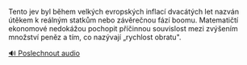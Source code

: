 
Tento jev byl během velkých evropských inflací dvacátých let nazván útěkem k reálným statkům nebo závěrečnou fází boomu. Matematičtí ekonomové nedokážou pochopit příčinnou souvislost mezi zvýšením množství peněz a tím, co nazývají „rychlost obratu".

[🔊 Poslechnout audio](/data/7-paragraphs/audio/chapter_79/para_011-Tento-jev-byl-bhem-velkch-evropskch-inflac-dva.mp3)
